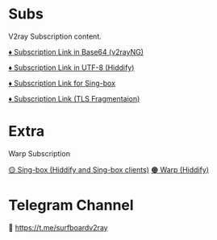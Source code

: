# Subs
V2ray Subscription content.

[♦️ Subscription Link in Base64 (v2rayNG)](https://raw.githubusercontent.com/Surfboardv2ray/Subs/main/Raw)

[♦️ Subscription Link in UTF-8 (Hiddify)](https://raw.githubusercontent.com/Surfboardv2ray/Subs/main/Realm)

[♦️ Subscription Link for Sing-box](https://raw.githubusercontent.com/Surfboardv2ray/Subs/main/Sing-box)

[♦️ Subscription Link (TLS Fragmentaion)](https://raw.githubusercontent.com/Surfboardv2ray/Subs/main/Frag)

# Extra
Warp Subscription

[🟡 Sing-box (Hiddify and Sing-box clients)](https://raw.githubusercontent.com/Surfboardv2ray/Subs/main/Sing-box)
[🟠 Warp (Hiddify)](https://raw.githubusercontent.com/Surfboardv2ray/Subs/main/Warp)

# Telegram Channel
🔗 https://t.me/surfboardv2ray


